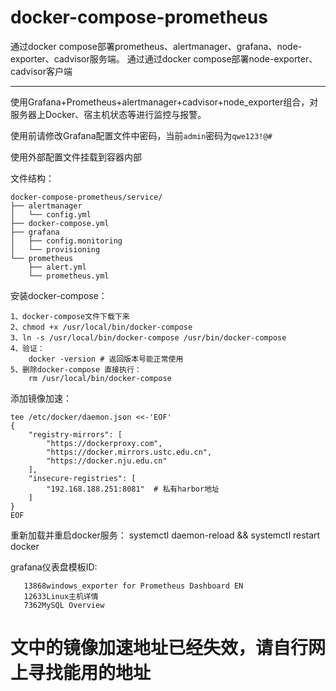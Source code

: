 # docker-compose-prometheus
通过docker compose部署prometheus、alertmanager、grafana、node-exporter、cadvisor服务端。
通过通过docker compose部署node-exporter、cadvisor客户端
***
使用Grafana+Prometheus+alertmanager+cadvisor+node_exporter组合，对服务器上Docker、宿主机状态等进行监控与报警。

使用前请修改Grafana配置文件中密码，当前`admin`密码为`qwe123!@#`

使用外部配置文件挂载到容器内部

文件结构：
```shell
docker-compose-prometheus/service/
├── alertmanager
│   └── config.yml
├── docker-compose.yml
├── grafana
│   ├── config.monitoring
│   └── provisioning
└── prometheus
    ├── alert.yml
    └── prometheus.yml
```

安装docker-compose：
```
1、docker-compose文件下载下来
2、chmod +x /usr/local/bin/docker-compose
3、ln -s /usr/local/bin/docker-compose /usr/bin/docker-compose
4、验证：
	docker -version # 返回版本号能正常使用
5、删除docker-compose 直接执行：
	rm /usr/local/bin/docker-compose
```
添加镜像加速：
```
tee /etc/docker/daemon.json <<-'EOF'
{
    "registry-mirrors": [
        "https://dockerproxy.com",
        "https://docker.mirrors.ustc.edu.cn",
        "https://docker.nju.edu.cn"
    ],
    "insecure-registries": [
        "192.168.188.251:8081"  # 私有harbor地址
    ]
}
EOF
```
重新加载并重启docker服务：
	systemctl daemon-reload && systemctl restart docker 

 grafana仪表盘模板ID:
 ```
    13868windows_exporter for Prometheus Dashboard EN
    12633Linux主机详情
    7362MySQL Overview
```
# 文中的镜像加速地址已经失效，请自行网上寻找能用的地址

